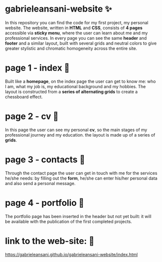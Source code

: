 # **gabrieleansani-website** ✨
In this repository you can find the code for my first project, my personal website. The website, written in **HTML** and **CSS**, consists of **4 pages** accessible via **sticky menu**, where the user can learn about me and my professional services.
In every page you can see the same **header** and **footer** and a similar layout, built with several grids and neutral colors to give greater stylistic and chromatic homogeneity across the entire site.
# **page 1 - index** 📍
Built like a **homepage**, on the index page the user can get to know me: who I am, what my job is, my educational background and my hobbies. The layout is constructed from a **series of alternating grids** to create a chessboard effect.
# **page 2 - cv** 📍
In this page the user can see my personal **cv**, so the main stages of my professional journey and my education. the layout is made up of a series of **grids**.
# **page 3 - contacts** 📍
Through the contact page the user can get in touch with me for the services he/she needs: by filling out the **form**, he/she can enter his/her personal data and also send a personal message.
# **page 4 - portfolio** 📍
The portfolio page has been inserted in the header but not yet built: it will be available with the publication of the first completed projects.
# **link to the web-site:** 🔽
https://gabrieleansani.github.io/gabrieleansani-website/index.html


